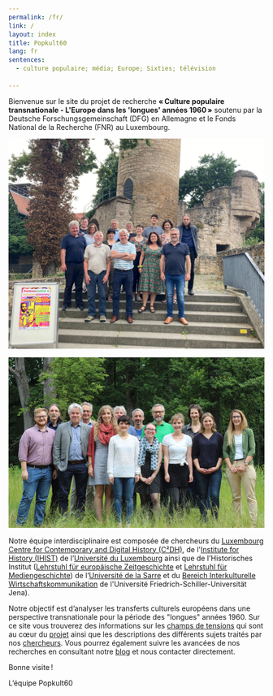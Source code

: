 ```yaml
---
permalink: /fr/
link: /
layout: index
title: Popkult60
lang: fr
sentences:
  - culture populaire; média; Europe; Sixties; télévision

---
```


Bienvenue sur le site du projet de recherche **« Culture populaire transnationale - L'Europe dans les 'longues' années 1960 »** soutenu par la Deutsche Forschungsgemeinschaft (DFG) en Allemagne et le Fonds National de la Recherche (FNR) au Luxembourg.

![Gruppenbild](/assets/images/gruppenbild-2.jpg)

![Gruppenbild](/assets/images/gruppenbild.jpg)

Notre équipe interdisciplinaire est composée de chercheurs du [Luxembourg Centre for Contemporary and Digital History (C²DH)](https://c2dh.uni.lu), de l'[Institute for History (IHIST)](https://history.uni.lu/) de l’[Université du Luxembourg](https://wwwfr.uni.lu/) ainsi que de l'Historisches Institut ([Lehrstuhl für europäische Zeitgeschichte](https://www.uni-saarland.de/lehrstuhl/zeitgeschichte/hueser.html) et [Lehrstuhl für Mediengeschichte](http://www.kmg.uni-saarland.de)) de l’[Université de la Sarre](https://www.uni-saarland.de/nc/startseite.html) et du [Bereich Interkulturelle Wirtschaftskommunikation](http://iwk-jena.uni-jena.de/) de l'Université Friedrich-Schiller-Universität Jena).

Notre objectif est d’analyser les transferts culturels européens dans une perspective transnationale pour la période des "longues" années 1960. Sur ce site vous trouverez des informations sur les [champs de tensions](fields/) qui sont au cœur du [projet](project/) ainsi que les descriptions des différents sujets traités par nos [chercheurs](people/). Vous pourrez également suivre les avancées de nos recherches en consultant notre [blog](blog/) et nous contacter directement.

Bonne visite !

L’équipe Popkult60
